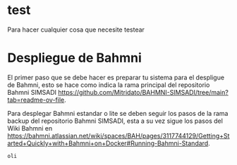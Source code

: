 # test
Para hacer cualquier cosa que necesite testear

# Despliegue de Bahmni

El primer paso que se debe hacer es preparar tu sistema para el despligue de Bahmni, esto se hace como indica la rama principal del repositorio Bahmni SIMSADI https://github.com/Mitridato/BAHMNI-SIMSADI/tree/main?tab=readme-ov-file.


Para desplegar Bahmni estandar o lite se deben seguir los pasos de la rama backup del repositorio Bahmni SIMSADI, esta a su vez sigue los pasos del Wiki Bahmni en 
https://bahmni.atlassian.net/wiki/spaces/BAH/pages/3117744129/Getting+Started+Quickly+with+Bahmni+on+Docker#Running-Bahmni-Standard.


```
oli
```
